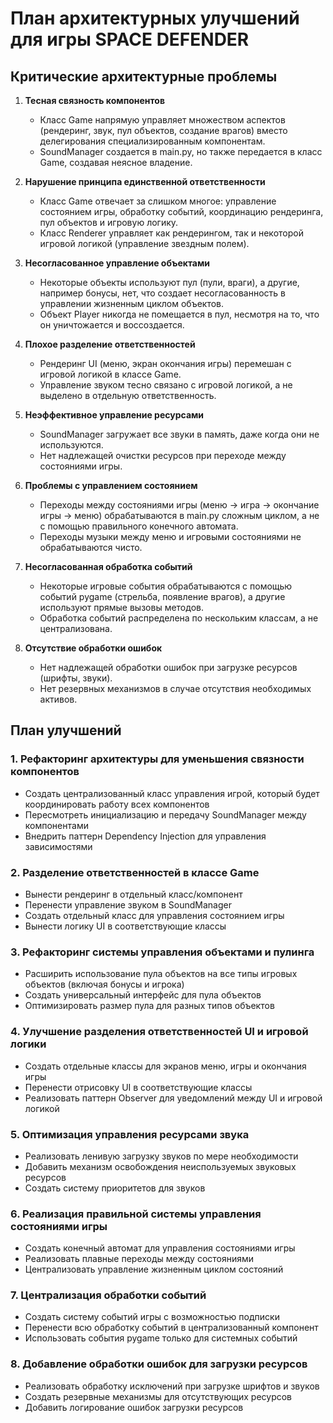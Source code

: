 # План архитектурных улучшений для игры SPACE DEFENDER

## Критические архитектурные проблемы

1. **Тесная связность компонентов**
   - Класс Game напрямую управляет множеством аспектов (рендеринг, звук, пул объектов, создание врагов) вместо делегирования специализированным компонентам.
   - SoundManager создается в main.py, но также передается в класс Game, создавая неясное владение.

2. **Нарушение принципа единственной ответственности**
   - Класс Game отвечает за слишком многое: управление состоянием игры, обработку событий, координацию рендеринга, пул объектов и игровую логику.
   - Класс Renderer управляет как рендерингом, так и некоторой игровой логикой (управление звездным полем).

3. **Несогласованное управление объектами**
   - Некоторые объекты используют пул (пули, враги), а другие, например бонусы, нет, что создает несогласованность в управлении жизненным циклом объектов.
   - Объект Player никогда не помещается в пул, несмотря на то, что он уничтожается и воссоздается.

4. **Плохое разделение ответственностей**
   - Рендеринг UI (меню, экран окончания игры) перемешан с игровой логикой в классе Game.
   - Управление звуком тесно связано с игровой логикой, а не выделено в отдельную ответственность.

5. **Неэффективное управление ресурсами**
   - SoundManager загружает все звуки в память, даже когда они не используются.
   - Нет надлежащей очистки ресурсов при переходе между состояниями игры.

6. **Проблемы с управлением состоянием**
   - Переходы между состояниями игры (меню → игра → окончание игры → меню) обрабатываются в main.py сложным циклом, а не с помощью правильного конечного автомата.
   - Переходы музыки между меню и игровыми состояниями не обрабатываются чисто.

7. **Несогласованная обработка событий**
   - Некоторые игровые события обрабатываются с помощью событий pygame (стрельба, появление врагов), а другие используют прямые вызовы методов.
   - Обработка событий распределена по нескольким классам, а не централизована.

8. **Отсутствие обработки ошибок**
   - Нет надлежащей обработки ошибок при загрузке ресурсов (шрифты, звуки).
   - Нет резервных механизмов в случае отсутствия необходимых активов.

## План улучшений

### 1. Рефакторинг архитектуры для уменьшения связности компонентов
- Создать централизованный класс управления игрой, который будет координировать работу всех компонентов
- Пересмотреть инициализацию и передачу SoundManager между компонентами
- Внедрить паттерн Dependency Injection для управления зависимостями

### 2. Разделение ответственностей в классе Game
- Вынести рендеринг в отдельный класс/компонент
- Перенести управление звуком в SoundManager
- Создать отдельный класс для управления состоянием игры
- Вынести логику UI в соответствующие классы

### 3. Рефакторинг системы управления объектами и пулинга
- Расширить использование пула объектов на все типы игровых объектов (включая бонусы и игрока)
- Создать универсальный интерфейс для пула объектов
- Оптимизировать размер пула для разных типов объектов

### 4. Улучшение разделения ответственностей UI и игровой логики
- Создать отдельные классы для экранов меню, игры и окончания игры
- Перенести отрисовку UI в соответствующие классы
- Реализовать паттерн Observer для уведомлений между UI и игровой логикой

### 5. Оптимизация управления ресурсами звука
- Реализовать ленивую загрузку звуков по мере необходимости
- Добавить механизм освобождения неиспользуемых звуковых ресурсов
- Создать систему приоритетов для звуков

### 6. Реализация правильной системы управления состояниями игры
- Создать конечный автомат для управления состояниями игры
- Реализовать плавные переходы между состояниями
- Централизовать управление жизненным циклом состояний

### 7. Централизация обработки событий
- Создать систему событий игры с возможностью подписки
- Перенести всю обработку событий в централизованный компонент
- Использовать события pygame только для системных событий

### 8. Добавление обработки ошибок для загрузки ресурсов
- Реализовать обработку исключений при загрузке шрифтов и звуков
- Создать резервные механизмы для отсутствующих ресурсов
- Добавить логирование ошибок загрузки ресурсов